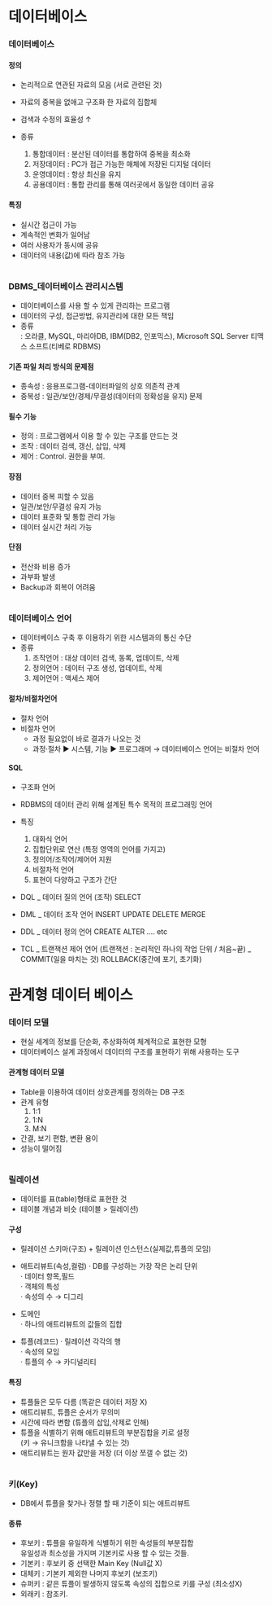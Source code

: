 # 데이터베이스

### 데이터베이스

#### 정의
- 논리적으로 연관된 자료의 모음 (서로 관련된 것)  
- 자료의 중복을 없애고 구조화 한 자료의 집합체
- 검색과 수정의 효율성 ↑ 
- 종류  

  1) 통합데이터 : 분산된 데이터를 통합하여 중복을 최소화    
  2) 저장데이터 : PC가 접근 가능한 매체에 저장된 디지털 데이터   
  3) 운영데이터 : 항상 최신을 유지    
  4) 공용데이터 : 통합 관리를 통해 여러곳에서 동일한 데이터 공유     
  
#### 특징
- 실시간 접근이 가능   
- 계속적인 변화가 일어남    
- 여러 사용자가 동시에 공유    
- 데이터의 내용(값)에 따라 참조 가능      
#
### DBMS_데이터베이스 관리시스템
- 데이터베이스를 사용 할 수 있게 관리하는 프로그램 
- 데이터의 구성, 접근방법, 유지관리에 대한 모든 책임 
- 종류    
  : 오라클, MySQL, 마리아DB, IBM(DB2, 인포믹스), Microsoft SQL Server
	티맥스 소프트(티베로 RDBMS)

#### 기존 파일 처리 방식의 문제점
- 종속성 : 응용프로그램-데이터파일의 상호 의존적 관계    
- 중복성 : 일관/보안/경제/무결성(데이터의 정확성을 유지) 문제    

#### 필수 기능
- 정의 : 프로그램에서 이용 할 수 있는 구조를 만드는 것    
- 조작 : 데이터 검색, 갱신, 삽입, 삭제    
- 제어 : Control. 권한을 부여.    

#### 장점
- 데이터 중복 피할 수 있음 
- 일관/보안/무결성 유지 가능 
- 데이터 표준화 및 통합 관리 가능 
- 데이터 실시간 처리 가능 

#### 단점
- 전산화 비용 증가 
- 과부화 발생 
- Backup과 회복이 어려움 
#
### 데이터베이스 언어
- 데이터베이스 구축 후 이용하기 위한 시스템과의 통신 수단 
- 종류
  1) 조작언어 : 대상 데이터 검색, 동록, 업데이트, 삭제    
  2) 정의언어 : 데이터 구조 생성, 업데이트, 삭제   
  3) 제어언어 : 액세스 제어    
  
#### 절차/비절차언어
- 절차 언어   
- 비절차 언어
  - 과정 필요없이 바로 결과가 나오는 것
  - 과정·절차 ▶ 시스템, 기능 ▶ 프로그래머 
     → 데이터베이스 언어는 비절차 언어 
  
#### SQL
- 구조화 언어 
- RDBMS의 데이터 관리 위해 설계된 특수 목적의 프로그래밍 언어 
- 특징   
	
  1) 대화식 언어       
  2) 집합단위로 연산 (특정 영역의 언어를 가지고)       
  3) 정의어/조작어/제어어 지원      
  4) 비절차적 언어       
  5) 표현이 다양하고 구조가 간단       
  
- DQL _ 데이터 질의 언어 (조작) SELECT
- DML _ 데이터 조작 언어 INSERT UPDATE DELETE MERGE
- DDL _ 데이터 정의 언어 CREATE ALTER .... etc 
- TCL _ 트랜잭션 제어 언어 (트랜잭션 : 논리적인 하나의 작업 단위 / 처음~끝) 
      _ COMMIT(일을 마치는 것) ROLLBACK(중간에 포기, 초기화) 

#

# 관계형 데이터 베이스 

### 데이터 모델
- 현실 세계의 정보를 단순화, 추상화하여 체계적으로 표현한 모형 
- 데이터베이스 설계 과정에서 데이터의 구조를 표현하기 위해 사용하는 도구 

#### 관계형 데이터 모델
- Table을 이용하여 데이터 상호관계를 정의하는 DB 구조 
- 관계 유형 
  1) 1:1   
  2) 1:N    
  3) M:N   
- 간결, 보기 편함, 변환 용이
- 성능이 떨어짐 

#
### 릴레이션 
- 데이터를 표(table)형태로 표현한 것 
- 테이블 개념과 비슷 (테이블 > 릴레이션)

#### 구성
- 릴레이션 스키마(구조) + 릴레이션 인스턴스(실제값,튜플의 모임)

- 애트리뷰트(속성,컬럼)
  ·	DB를 구성하는 가장 작은 논리 단위    
  · 데이터 항목,필드    
  · 객체의 특성	   
  · 속성의 수 → 디그리    
- 도메인    
  · 하나의 애트리뷰트의 값들의 집합    
- 튜플(레코드) 
  · 릴레이션 각각의 행    
  · 속성의 모임    
  · 튜플의 수 → 카디널리티    
  
#### 특징
- 튜플들은 모두 다름 (똑같은 데이터 저장 X) 
- 애트리뷰트, 튜플은 순서가 무의미 
- 시간에 따라 변함 (튜플의 삽입,삭제로 인해)
- 튜플을 식별하기 위해 애트리뷰트의 부분집합을 키로 설정    
  (키 → 유니크함을 나타낼 수 있는 것) 
- 애트리뷰트는 원자 값만을 저장 (더 이상 쪼갤 수 없는 것)
  

#
### 키(Key) 
- DB에서 튜플을 찾거나 정렬 할 때 기준이 되는 애트리뷰트 

#### 종류
- 후보키 : 튜플을 유일하게 식별하기 위한 속성들의 부분집합    
     	   유일성과 최소성을 가지며 기본키로 사용 할 수 있는 것들. 
- 기본키 : 후보키 중 선택한 Main Key (Null값 X) 
- 대체키 : 기본키 제외한 나머지 후보키 (보조키) 
- 슈퍼키 : 같은 튜플이 발생하지 않도록 속성의 집합으로 키를 구성 (최소성X)
- 외래키 : 참조키. 



  

